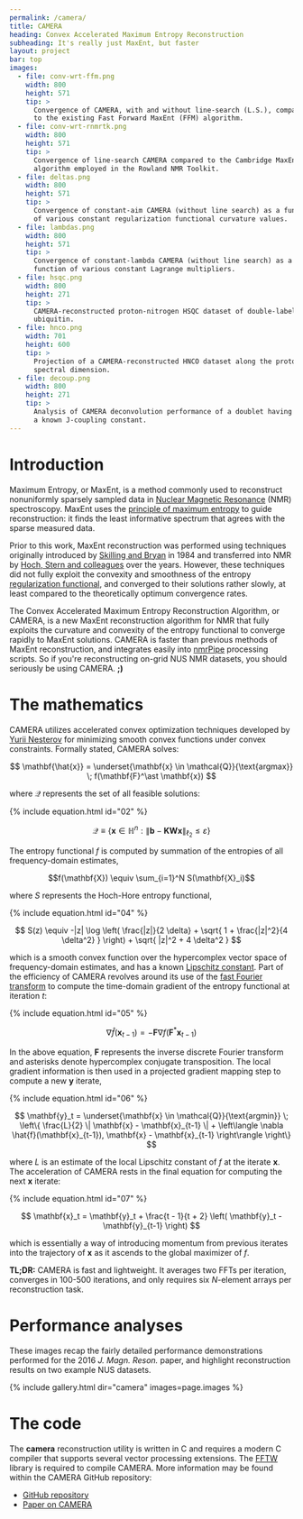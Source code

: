 ```yaml
---
permalink: /camera/
title: CAMERA
heading: Convex Accelerated Maximum Entropy Reconstruction
subheading: It's really just MaxEnt, but faster
layout: project
bar: top
images:
  - file: conv-wrt-ffm.png
    width: 800
    height: 571
    tip: >
      Convergence of CAMERA, with and without line-search (L.S.), compared
      to the existing Fast Forward MaxEnt (FFM) algorithm.
  - file: conv-wrt-rnmrtk.png
    width: 800
    height: 571
    tip: >
      Convergence of line-search CAMERA compared to the Cambridge MaxEnt
      algorithm employed in the Rowland NMR Toolkit.
  - file: deltas.png
    width: 800
    height: 571
    tip: >
      Convergence of constant-aim CAMERA (without line search) as a function
      of various constant regularization functional curvature values.
  - file: lambdas.png
    width: 800
    height: 571
    tip: >
      Convergence of constant-lambda CAMERA (without line search) as a
      function of various constant Lagrange multipliers.
  - file: hsqc.png
    width: 800
    height: 271
    tip: >
      CAMERA-reconstructed proton-nitrogen HSQC dataset of double-labeled
      ubiquitin.
  - file: hnco.png
    width: 701
    height: 600
    tip: >
      Projection of a CAMERA-reconstructed HNCO dataset along the proton
      spectral dimension.
  - file: decoup.png
    width: 800
    height: 271
    tip: >
      Analysis of CAMERA deconvolution performance of a doublet having
      a known J-coupling constant.
---
```


# Introduction

Maximum Entropy, or MaxEnt, is a method commonly used to reconstruct
nonuniformly sparsely sampled data in [Nuclear Magnetic Resonance](
https://en.wikipedia.org/wiki/Nuclear_magnetic_resonance) (NMR)
spectroscopy. MaxEnt uses the [principle of maximum entropy](
https://en.wikipedia.org/wiki/Principle_of_maximum_entropy) to guide
reconstruction: it finds the least informative spectrum that agrees
with the sparse measured data.

Prior to this work, MaxEnt reconstruction was performed using
techniques originally introduced by [Skilling and Bryan](
https://dx.doi.org/10.1093/mnras/211.1.111) in 1984 and transferred into
NMR by [Hoch, Stern and colleagues](http://rnmrtk.uchc.edu/) over the
years. However, these techniques did not fully exploit the convexity
and smoothness of the entropy [regularization functional](
https://en.wikipedia.org/wiki/Regularization_%28mathematics%29),
and converged to their solutions rather slowly, at least compared
to the theoretically optimum convergence rates.

The Convex Accelerated Maximum Entropy Reconstruction Algorithm, or CAMERA,
is a new MaxEnt reconstruction algorithm for NMR that fully exploits the
curvature and convexity of the entropy functional to converge rapidly to
MaxEnt solutions. CAMERA is faster than previous methods of MaxEnt
reconstruction, and integrates easily into [nmrPipe](
http://spin.niddk.nih.gov/NMRPipe/) processing scripts. So if you're
reconstructing on-grid NUS NMR datasets, you should seriously be using
CAMERA. **;)**

# The mathematics

CAMERA utilizes accelerated convex optimization techniques developed by
[Yurii Nesterov](https://scholar.google.com/citations?user=DJ8Ep8YAAAAJ)
for minimizing smooth convex functions under convex constraints. Formally
stated, CAMERA solves:

$$
\mathbf{\hat{x}} =
 \underset{\mathbf{x} \in \mathcal{Q}}{\text{argmax}}
 \; f(\mathbf{F}^\ast \mathbf{x})
$$

where $\mathcal{Q}$ represents the set of all feasible solutions:

{% include equation.html id="02" %}

$$
\mathcal{Q} \equiv \left\{
 \mathbf{x} \in \mathbb{H}^n :
 \| \mathbf{b} - \mathbf{K} \mathbf{W} \mathbf{x} \|_{\ell_2}
 \le \varepsilon
\right\}
$$

The entropy functional $f$ is computed by summation of the entropies of all
frequency-domain estimates,

$$f(\mathbf{X}) \equiv \sum_{i=1}^N S(\mathbf{X}_i)$$

where $S$ represents the Hoch-Hore entropy functional,

{% include equation.html id="04" %}

$$
S(z) \equiv
 -|z| \log \left(
  \frac{|z|}{2 \delta} + \sqrt{
   1 + \frac{|z|^2}{4 \delta^2}
  }
 \right) + \sqrt{
  |z|^2 + 4 \delta^2
 }
$$

which is a smooth convex function over the hypercomplex vector space of
frequency-domain estimates, and has a known [Lipschitz constant](
https://en.wikipedia.org/wiki/Lipschitz_continuity). Part of the efficiency
of CAMERA revolves around its use of the [fast Fourier transform](
https://en.wikipedia.org/wiki/Fast_Fourier_transform) to compute the
time-domain gradient of the entropy functional at iteration $t$:

{% include equation.html id="05" %}

$$
\nabla \hat{f}(\mathbf{x}_{t-1}) =
 -\mathbf{F} \nabla f(\mathbf{F}^\ast \mathbf{x}_{t-1})
$$

In the above equation, $\mathbf{F}$ represents the inverse discrete Fourier
transform and asterisks denote hypercomplex conjugate transposition. The
local gradient information is then used in a projected gradient mapping
step to compute a new $\mathbf{y}$ iterate,

{% include equation.html id="06" %}

$$
\mathbf{y}_t = \underset{\mathbf{x} \in \mathcal{Q}}{\text{argmin}}
 \; \left\{
  \frac{L}{2} \| \mathbf{x} - \mathbf{x}_{t-1} \| + \left\langle
   \nabla \hat{f}(\mathbf{x}_{t-1}), \mathbf{x} - \mathbf{x}_{t-1}
  \right\rangle
 \right\}
$$

where $L$ is an estimate of the local Lipschitz constant of $f$ at the
iterate $\mathbf{x}$. The acceleration of CAMERA rests in the final
equation for computing the next $\mathbf{x}$ iterate:

{% include equation.html id="07" %}

$$
\mathbf{x}_t = \mathbf{y}_t +
 \frac{t - 1}{t + 2} \left(
  \mathbf{y}_t - \mathbf{y}_{t-1}
 \right)
$$

which is essentially a way of introducing momentum from previous iterates
into the trajectory of $\mathbf{x}$ as it ascends to the global maximizer of
$f$.

**TL;DR:** CAMERA is fast and lightweight. It averages two FFTs per iteration,
converges in 100-500 iterations, and only requires six $N$-element arrays per
reconstruction task.

# Performance analyses

These images recap the fairly detailed performance demonstrations performed
for the 2016 _J. Magn. Reson._ paper, and highlight reconstruction results
on two example NUS datasets.

{% include gallery.html dir="camera" images=page.images %}

# The code

The **camera** reconstruction utility is written in C and requires a modern
C compiler that supports several vector processing extensions. The
[FFTW](http://www.fftw.org) library is required to compile CAMERA. More
information may be found within the CAMERA GitHub repository:

 * [GitHub repository](http://github.com/geekysuavo/camera)
 * [Paper on CAMERA]({{site.db}}camera/bworley-2016.pdf)

